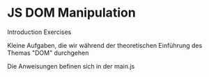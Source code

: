 # JS DOM Manipulation 

Introduction Exercises

Kleine Aufgaben, die wir während der theoretischen Einführung des Themas "DOM" durchgehen

Die Anweisungen befinen sich in der main.js

